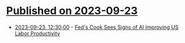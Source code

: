 # [Published on 2023-09-23](index.md)

* [2023-09-23, 12:30:00](https://news.slashdot.org/story/23/09/22/2021211/feds-cook-sees-signs-of-ai-improving-us-labor-productivity?utm_source=rss1.0mainlinkanon&utm_medium=feed) - [Fed's Cook Sees Signs of AI Improving US Labor Productivity](https://news.slashdot.org/story/23/09/22/2021211/feds-cook-sees-signs-of-ai-improving-us-labor-productivity?utm_source=rss1.0mainlinkanon&utm_medium=feed)

